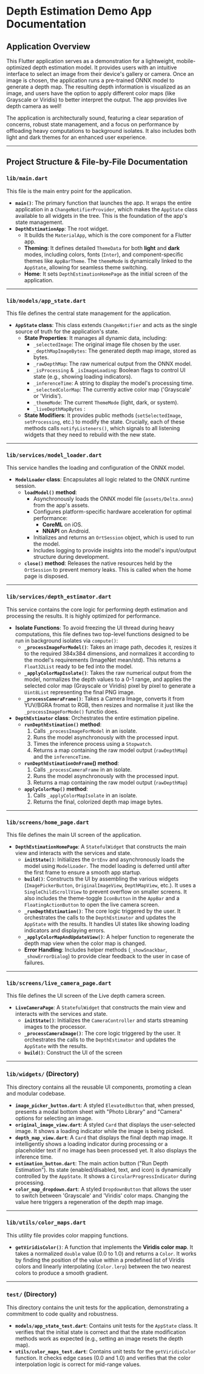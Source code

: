 # Depth Estimation Demo App Documentation

## **Application Overview**

This Flutter application serves as a demonstration for a lightweight, mobile-optimized depth estimation model. It provides users with an intuitive interface to select an image from their device's gallery or camera. Once an image is chosen, the application runs a pre-trained ONNX model to generate a depth map. The resulting depth information is visualized as an image, and users have the option to apply different color maps (like Grayscale or Viridis) to better interpret the output. The app provides live depth camera as well!

The application is architecturally sound, featuring a clear separation of concerns, robust state management, and a focus on performance by offloading heavy computations to background isolates. It also includes both light and dark themes for an enhanced user experience.

---

## **Project Structure & File-by-File Documentation**

### **`lib/main.dart`**

This file is the main entry point for the application.

* **`main()`**: The primary function that launches the app. It wraps the entire application in a `ChangeNotifierProvider`, which makes the `AppState` class available to all widgets in the tree. This is the foundation of the app's state management.
* **`DepthEstimationApp`**: The root widget.
    * It builds the `MaterialApp`, which is the core component for a Flutter app.
    * **Theming**: It defines detailed `ThemeData` for both **light** and **dark** modes, including colors, fonts (`Inter`), and component-specific themes like `AppBarTheme`. The `themeMode` is dynamically linked to the `AppState`, allowing for seamless theme switching.
    * **Home**: It sets `DepthEstimationHomePage` as the initial screen of the application.

---

### **`lib/models/app_state.dart`**

This file defines the central state management for the application.

* **`AppState` class**: This class extends `ChangeNotifier` and acts as the single source of truth for the application's state.
    * **State Properties**: It manages all dynamic data, including:
        * `_selectedImage`: The original image file chosen by the user.
        * `_depthMapImageBytes`: The generated depth map image, stored as bytes.
        * `_rawDepthMap`: The raw numerical output from the ONNX model.
        * `_isProcessing` & `_isImageLoading`: Boolean flags to control UI state (e.g., showing loading indicators).
        * `_inferenceTime`: A string to display the model's processing time.
        * `_selectedColorMap`: The currently active color map ('Grayscale' or 'Viridis').
        * `_themeMode`: The current `ThemeMode` (light, dark, or system).
        *  `_liveDepthMapBytes` :
    * **State Modifiers**: It provides public methods (`setSelectedImage`, `setProcessing`, etc.) to modify the state. Crucially, each of these methods calls `notifyListeners()`, which signals to all listening widgets that they need to rebuild with the new state.

---

### **`lib/services/model_loader.dart`**

This service handles the loading and configuration of the ONNX model.

* **`ModelLoader` class**: Encapsulates all logic related to the ONNX runtime session.
    * **`loadModel()` method**:
        * Asynchronously loads the ONNX model file (`assets/Delta.onnx`) from the app's assets.
        * Configures platform-specific hardware acceleration for optimal performance:
            * **CoreML** on iOS.
            * **NNAPI** on Android.
        * Initializes and returns an `OrtSession` object, which is used to run the model.
        * Includes logging to provide insights into the model's input/output structure during development.
    * **`close()` method**: Releases the native resources held by the `OrtSession` to prevent memory leaks. This is called when the home page is disposed.

---

### **`lib/services/depth_estimator.dart`**

This service contains the core logic for performing depth estimation and processing the results. It is highly optimized for performance.

* **Isolate Functions**: To avoid freezing the UI thread during heavy computations, this file defines two top-level functions designed to be run in background isolates via `compute()`:
    * **`_processImageForModel()`**: Takes an image path, decodes it, resizes it to the required 384x384 dimensions, and normalizes it according to the model's requirements (ImageNet mean/std). This returns a `Float32List` ready to be fed into the model.
    * **`_applyColorMapIsolate()`**: Takes the raw numerical output from the model, normalizes the depth values to a 0-1 range, and applies the selected color map (Grayscale or Viridis) pixel by pixel to generate a `Uint8List` representing the final PNG image.
    * **`_processCameraFrame()`**: Takes a Camera Image, converts it from YUV/BGRA fromat to RGB, then resizes and normalise it just like the `_processImageForMode()` functio does.
* **`DepthEstimator` class**: Orchestrates the entire estimation pipeline.
    * **`runDepthEstimation()` method**:
        1.  Calls `_processImageForModel` in an isolate.
        2.  Runs the model asynchronously with the processed input.
        3.  Times the inference process using a `Stopwatch`.
        4.  Returns a map containing the raw model output (`rawDepthMap`) and the `inferenceTime`.
    * **`runDepthEstimationOnFrame`() method**:
        1.  Calls `_processCameraFrame` in an isolate.
        2.  Runs the model asynchronously with the processed input.
        3.  Returns a map containing the raw model output (`rawDepthMap`)
    * **`applyColorMap()` method**:
        1.  Calls `_applyColorMapIsolate` in an isolate.
        2.  Returns the final, colorized depth map image bytes.

---

### **`lib/screens/home_page.dart`**

This file defines the main UI screen of the application.

* **`DepthEstimationHomePage`**: A `StatefulWidget` that constructs the main view and interacts with the services and state.
    * **`initState()`**: Initializes the `OrtEnv` and asynchronously loads the model using `ModelLoader`. The model loading is deferred until after the first frame to ensure a smooth app startup.
    * **`build()`**: Constructs the UI by assembling the various widgets (`ImagePickerButton`, `OriginalImageView`, `DepthMapView`, etc.). It uses a `SingleChildScrollView` to prevent overflow on smaller screens. It also includes the theme-toggle `IconButton` in the `AppBar` and a `FloatingActionButton` to open the live camera screen.
    * **`_runDepthEstimation()`**: The core logic triggered by the user. It orchestrates the calls to the `DepthEstimator` and updates the `AppState` with the results. It handles UI states like showing loading indicators and displaying errors.
    * **`_applyColorMapAndUpdateView()`**: A helper function to regenerate the depth map view when the color map is changed.
    * **Error Handling**: Includes helper methods (`_showSnackbar`, `_showErrorDialog`) to provide clear feedback to the user in case of failures.

---
### **`lib/screens/live_camera_page.dart`**

This file defines the UI screen of the Live depth camera screen.

* **`LiveCameraPage`**: A `StatefulWidget` that constructs the main view and interacts with the services and state.
    * **`initState()`**: Initializes the `CameraController` and starts streaming images to the processor.
    * **`_processCameraImage()`**: The core logic triggered by the user. It orchestrates the calls to the `DepthEstimator` and updates the `AppState` with the results.
    * **`build()`**: Construct the UI of the screen

---

### **`lib/widgets/` (Directory)**

This directory contains all the reusable UI components, promoting a clean and modular codebase.

* **`image_picker_button.dart`**: A styled `ElevatedButton` that, when pressed, presents a modal bottom sheet with "Photo Library" and "Camera" options for selecting an image.
* **`original_image_view.dart`**: A styled `Card` that displays the user-selected image. It shows a loading indicator while the image is being picked.
* **`depth_map_view.dart`**: A `Card` that displays the final depth map image. It intelligently shows a loading indicator during processing or a placeholder text if no image has been processed yet. It also displays the inference time.
* **`estimation_button.dart`**: The main action button ("Run Depth Estimation"). Its state (enabled/disabled, text, and icon) is dynamically controlled by the `AppState`. It shows a `CircularProgressIndicator` during processing.
* **`color_map_dropdown.dart`**: A styled `DropdownButton` that allows the user to switch between 'Grayscale' and 'Viridis' color maps. Changing the value here triggers a regeneration of the depth map image.

---

### **`lib/utils/color_maps.dart`**

This utility file provides color mapping functions.

* **`getViridisColor()`**: A function that implements the **Viridis color map**. It takes a normalized `double` value (0.0 to 1.0) and returns a `Color`. It works by finding the position of the value within a predefined list of Viridis colors and linearly interpolating (`Color.lerp`) between the two nearest colors to produce a smooth gradient.

---

### **`test/` (Directory)**

This directory contains the unit tests for the application, demonstrating a commitment to code quality and robustness.

* **`models/app_state_test.dart`**: Contains unit tests for the `AppState` class. It verifies that the initial state is correct and that the state modification methods work as expected (e.g., setting an image resets the depth map).
* **`utils/color_maps_test.dart`**: Contains unit tests for the `getViridisColor` function. It checks edge cases (0.0 and 1.0) and verifies that the color interpolation logic is correct for mid-range values.